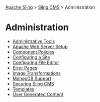 <!-- Licensed to the Apache Software Foundation (ASF) under one or more contributor
	license agreements. See the NOTICE file distributed with this work for additional
	information regarding copyright ownership. The ASF licenses this file to
	you under the Apache License, Version 2.0 (the "License"); you may not use
	this file except in compliance with the License. You may obtain a copy of
	the License at http://www.apache.org/licenses/LICENSE-2.0 Unless required
	by applicable law or agreed to in writing, software distributed under the
	License is distributed on an "AS IS" BASIS, WITHOUT WARRANTIES OR CONDITIONS
	OF ANY KIND, either express or implied. See the License for the specific
	language governing permissions and limitations under the License. -->
[Apache Sling](https://sling.apache.org) > [Sling CMS](https://github.com/apache/sling-org-apache-sling-app-cms) > Administration

# Administration

 - [Administrative Tools](admin-tools.md)
 - [Apache Web Server Setup](cms-apache-web.md)
 - [Component Policies](component-policy.md)
 - [Configuring a Site](configure-site.md)
 - [Configuring File Editor](configure-file-editor.md)
 - [Error Pages](error-pages.md)
 - [Image Transformations](image-transformations.md)
 - [MongoDB Support](mongodb.md)
 - [Securing Sling CMS](securing.md)
 - [Templates](templates.md)
 - [User Generated Content](user-generated-content.md)
